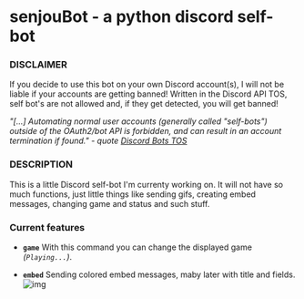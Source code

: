 # senjouBot - a python discord self-bot

### DISCLAIMER
If you decide to use this bot on your own Discord account(s), I will not be liable if your accounts are getting banned! Written in the Discord API TOS, self bot's are not allowed and, if they get detected, you will get banned!  

*"[...] Automating normal user accounts (generally called "self-bots") outside of the OAuth2/bot API is 
forbidden, and can result in an account termination if found."* *- quote [Discord Bots TOS](https://discordapp.com/developers/docs/topics/oauth2#bot-vs-user-accounts)*


### DESCRIPTION

This is a little Discord self-bot I'm currenty working on. It will not have so much functions, just little things like sending gifs, creating embed messages, changing game and status and such stuff.


### Current features

- **`game`**
With this command you can change the displayed game *(`Playing...`)*.

- **`embed`**
Sending colored embed messages, maby later with title and fields.
![img](http://zekro.de/ss/Discord_2017-10-19_21-57-40.jpg)
